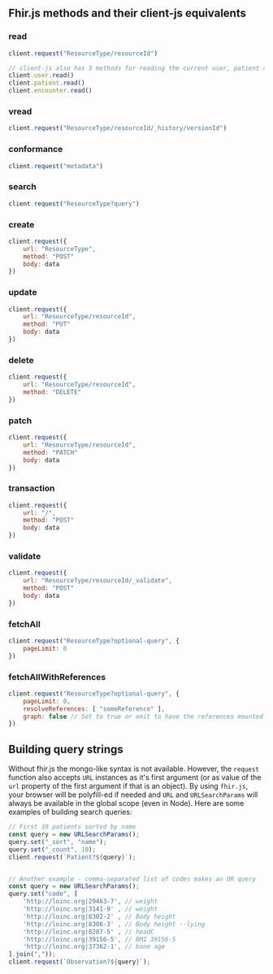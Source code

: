 ## Fhir.js methods and their client-js equivalents

### read
```js
client.request("ResourceType/resourceId")

// client-js also has 3 methods for reading the current user, patient and encounter
client.user.read()
client.patient.read()
client.encounter.read()
```

### vread
```js
client.request("ResourceType/resourceId/_history/versionId")
```

### conformance
```js
client.request("metadata")
```

### search
```js
client.request("ResourceType?query")
```

### create
```js
client.request({
    url: "ResourceType",
    method: "POST"
    body: data
})
```

### update
```js
client.request({
    url: "ResourceType/resourceId",
    method: "PUT"
    body: data
})
```

### delete
```js
client.request({
    url: "ResourceType/resourceId",
    method: "DELETE"
})
```

### patch
```js
client.request({
    url: "ResourceType/resourceId",
    method: "PATCH"
    body: data
})
```

### transaction
```js
client.request({
    url: "/",
    method: "POST"
    body: data
})
```

### validate
```js
client.request({
    url: "ResourceType/resourceId/_validate",
    method: "POST"
    body: data
})
```
<!-- ### document
### profile
### history
### typeHistory
### resourceHistory
### nextPage
### prevPage
### resolve -->

### fetchAll
```js
client.request("ResourceType?optional-query", {
    pageLimit: 0
})
```

### fetchAllWithReferences
```js
client.request("ResourceType?optional-query", {
    pageLimit: 0,
    resolveReferences: [ "someReference" ],
    graph: false // Set to true or omit to have the references mounted into the resource tree
})
```


## Building query strings
Without fhir.js the mongo-like syntax is not available. However, the `request`
function also accepts `URL` instances as it's first argument (or as value of the `url`
property of the first argument if that is an object). By using `fhir.js`, your browser
will be polyfill-ed if needed and `URL` and `URLSearchParams` will always be
available in the global scope (even in Node). Here are some examples of building search queries:

```js
// First 10 patients sorted by name
const query = new URLSearchParams();
query.set("_sort", "name");
query.set("_count", 10);
client.request(`Patient?${query}`);


// Another example - comma-separated list of codes makes an OR query
const query = new URLSearchParams();
query.set("code", [
    'http://loinc.org|29463-7', // weight
    'http://loinc.org|3141-9' , // weight
    'http://loinc.org|8302-2' , // Body height
    'http://loinc.org|8306-3' , // Body height --lying
    'http://loinc.org|8287-5' , // headC
    'http://loinc.org|39156-5', // BMI 39156-5
    'http://loinc.org|37362-1', // bone age
].join(","));
client.request(`Observation?${query}`);
```
